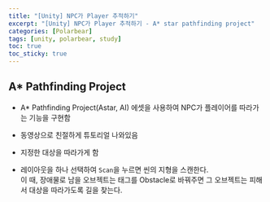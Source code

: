 ```yaml
---
title: "[Unity] NPC가 Player 추적하기"
excerpt: "[Unity] NPC가 Player 추적하기 - A* star pathfinding project"
categories: [Polarbear]
tags: [unity, polarbear, study]
toc: true
toc_sticky: true
---
```


## A* Pathfinding Project

+ A* Pathfinding Project(Astar, AI) 에셋을 사용하여 NPC가 플레이어를 따라가는 기능을 구현함

+ 동영상으로 친절하게 튜토리얼 나와있음

+ 지정한 대상을 따라가게 함

+ 레이아웃을 하나 선택하여 `Scan`을 누르면 씬의 지형을 스캔한다.  
이 때, 장애물로 남을 오브젝트는 태그를 Obstacle로 바꿔주면 그 오브젝트는 피해서 대상을 따라가도록 길을 찾는다. 